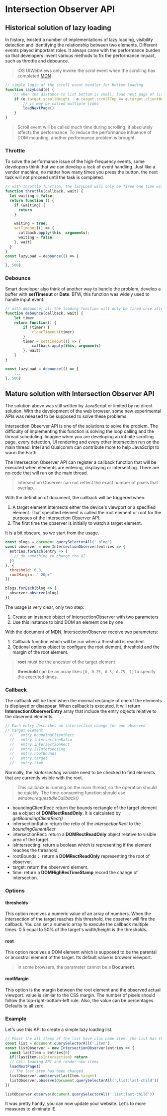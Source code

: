 # Intersection Observer API

## Historical solution of lazy loading
In history, existed a number of implementations of lazy loading, visibility detection and identifying the relationship between two elements. Different events played important roles. It always came with the performance burden so that developers invent various methods to fix the performance impact, such as throttle and debounce.

> iOS UIWebViews only invoke the scrol event when the scrolling has completed [MDN](https://developer.mozilla.org/en-US/docs/Web/API/Document/scroll_event)

```JavaScript
// simple logic of the scroll event handler for bottom loading
function lazyLoad(e) {
    // when the distance to list bottom is small, load next page of list
    if (e.target.scrollHeight - e.target.scrollTop <= e.target.clientHeight) {
        // it may be called multiple times
        loadNextPage()
    }
}
```
> Scroll event will be called much time during scrolling, it absolutely affects the performance. To reduce the performance influence of DOM mounting, another performance problem is brought.

### Throttle
To solve the performance issue of the high-frequency events, some developers think that we can develop a lock of event handling. Just like a vendor machine, no matter how many times you press the button, the next task will not proceed until the task is completed.
```JavaScript
// with throttle function, the lazyLoad will only be fired one time within 0.5s
function throttle(callback, wait) {
  let waiting = false;
  return function () {
    if (waiting) {
      return
    }

    waiting = true;
    setTimeout(() => {
      callback.apply(this, arguments);
      waiting = false;
    }, wait)
  }
}
const lazyLoad = debounce(() => {
    ...
}, 500)
```

### Debounce
Smart developer also think of another way to handle the problem, develop a buffer with **setTimeout** or **Date**. BTW, this function was widely used to handle input event.
```JavaScript
// with debounce, all the loading function will only be fired once after the page stops scrolling.
function debounce(callback, wait) {
    let timer
    return function() {
        if (timer) {
            clearTimeout(timer)
        } 
        timer = setTimeout(() => {
            callback.apply(this, arguments)
        }, wait)
    }
}

const lazyLoad = debounce(() => {
    ...
}, 500)
```

## Mature solution with Intersection Observer API
The solution above was still written by JavaScript or limited by no direct solution. With the development of the web browser, some new experimental APIs was released to be supposed to solve these problems.

Intersection Observer API is one of the solutions to solve the problem. The difficulty of implementing this function is solving the loop calling and the thread scheduling. Imagine when you are developing an infinite scrolling page, every detection, UI rendering and every other intersection run on the main thread. Intel and Qualcomm can contribute more to help JavaScript to warm the Earth.

The Intersection Observer API can register a callback function that will be executed when elements are entering, displaying or intersecting. There are no code that will run on the main thread.


> Intersection Observer can not reflect the exact number of pixels that overlap.

With the definition of document, the callback will be triggered when:
   
1. A target element intersects either the device's viewport or a specified element. That specified element is called the root element or root for the purposes of the Intersection Observer API.
2. The first time the observer is initially to watch a target element.

It is a bit obscure, so we start from the usage.

```JavaScript
const blogs = document.querySelectorAll('.blog')
const observer = new IntersectionObserver(entries => {
  entries.forEach(entry => {
    // do something to change the UI
  })
}, {
  threshold: 0.3,
  rootMargin: "-20px"
})

blogs.forEach(blog => {
  observer.observe(blog)
})
```
The usage is very clear, only two step:
1. Create an instance object of IntersectionObserver with two parameters
2. Use this instance to bind DOM an element one by one

With the document of [MDN](https://developer.mozilla.org/en-US/docs/Web/API/Intersection_Observer_API), IntersectionObserver receive two parameters:

   1. Callback function which will be run when a threshold is reached.
   2. Optional options object to configure the root element, threshold and the margin of the root element.

> **root** must be the ancestor of the target element
> 
> **threshold** can be an array likes ```[0, 0.25, 0.5, 0.75, 1]``` to specify the executed times.

### Callback
The callback will be fired when the minimal rectangle of one of the elements is displayed or disappear. When callback is executed, it will return **IntersectionObserverEntry** array that include the entry objects relative to the observed elements.

```JavaScript
// Each entry describes an intersection change for one observed
// target element:
  //   entry.boundingClientRect
  //   entry.intersectionRatio
  //   entry.intersectionRect
  //   entry.isIntersecting
  //   entry.rootBounds
  //   entry.target
  //   entry.time
```

Normally, the *isIntersecting* variable need to be checked to find elements that are currently visible with the root.

> This callback is running on the main thread, so the operation should be quickly. The time-consuming function should use *window.requestIdleCallback()*

- boundingClientRect: return the bounds rectangle of the target element as a object of **DOMRectReadOnly**. It is calculated by *getBoundingClientRect()*
- intersectionRatio: return the retio of the *intersectionRect* to the *boundingClinentRect*
- intersectionRect: return a **DOMRectReadOnly** object relative to visible area of the target.
- isIntersecting: return a boolean which is representing if the element reaches the threshold.
- rootBounds： return a **DOMRectReadOnly** representing the root of observer.
- target: return the observerd element.
- time: return a **DOMHighResTimeStamp** record the change of intersection.


### Options

#### thresholds

This option receives a numeric value of an array of numbers. When the intersection of the target reaches this threshold, the observer will fire the callback. You can set a numeric array to execute the callback multiple times. 0.5 equal to 50% of the target's width/height is the thresholds.

#### root
This option receives a DOM element which is supposed to be the parental or ancestral element of the target. Its default value is browser viewport.

> In some browsers, the parameter cannot be a **Document**.

#### rootMargin
This option is the margin between the root element and the observed actual viewport.  value is similar to the CSS margin. The number of pixels should follow the top-right-bottom-left rule. Also, the value can be percentages. Defaults to all zero.

### Example

Let's use this API to create a simple lazy loading list. 

```JavaScript
// Posit the all items of the list have clas name item, the list has the class named list
const list = document.querySelectorAll('.item')
const listObserver = new IntersectionObserver(entries => {
  const lastItem = entries[0]
  if(!lastItem.isIntersection) return
  // Call loading API and render new items
  loadNextPage()
  // The last item has been changed
  listObserver.unobserve(lastItem.target)
  listObserver.observe(document.querySelectorAll('.list:last-child'))
})

listObserver.observe(document.querySelectorAll('.list:last-child'))
```

It was pretty handy, you can now update your website. Let's to more measures to eliminate IE.